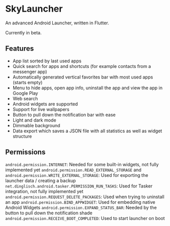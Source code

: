 # SkyLauncher

An advanced Android Launcher, written in Flutter.

Currently in beta.

## Features

- App list sorted by last used apps
- Quick search for apps and shortcuts (for example contacts from a messenger app)
- Automatically generated vertical favorites bar with most used apps (starts empty)
- Menu to hide apps, open app info, uninstall the app and view the app in Google Play
- Web search
- Android widgets are supported
- Support for live wallpapers
- Button to pull down the notification bar with ease
- Light and dark mode
- Dimmable background
- Data export which saves a JSON file with all statistics as well as widget structure

## Permissions

`android.permission.INTERNET`: Needed for some built-in widgets, not fully implemented yet
`android.permission.READ_EXTERNAL_STORAGE` and `android.permission.WRITE_EXTERNAL_STORAGE`: Used for exporting the launcher data / creating a backup
`net.dinglisch.android.tasker.PERMISSION_RUN_TASKS`: Used for Tasker integration, not fully implemented yet
`android.permission.REQUEST_DELETE_PACKAGES`: Used when trying to uninstall an app
`android.permission.BIND_APPWIDGET`: Used for embedding native Android Widgets
`android.permission.EXPAND_STATUS_BAR`: Needed by the button to pull down the notification shade
`android.permission.RECEIVE_BOOT_COMPLETED`: Used to start launcher on boot
